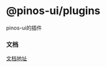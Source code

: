 # @pinos-ui/plugins

pinos-ui的插件


### 文档

[文档地址](https://pinos-ui.netlify.app/guides/start.html#%E8%87%AA%E5%8A%A8%E5%BC%95%E5%85%A5)
